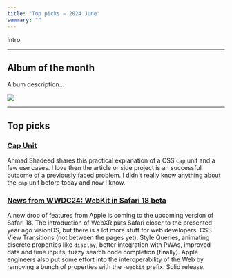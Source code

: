 ```yaml
---
title: "Top picks — 2024 June"
summary: ""
---
```


Intro

---

## Album of the month

Album description...

![](album.jpg)

---

## Top picks

### [Cap Unit](https://ishadeed.com/article/css-cap-unit/)

Ahmad Shadeed shares this practical explanation of a CSS `cap` unit and a few use cases. I love then the article or side project is an successful outcome of a previously faced problem. I didn't really know anything about the `cap` unit before today and now I know.

### [News from WWDC24: WebKit in Safari 18 beta](https://webkit.org/blog/15443/news-from-wwdc24-webkit-in-safari-18-beta/)

A new drop of features from Apple is coming to the upcoming version of Safari 18. The introduction of WebXR puts Safari closer to the presented year ago visionOS, but there is a lot more stuff for web developers. CSS View Transitions (not between the pages yet), Style Queries, animating discrete properties like `display`, better integration with PWAs, improved data and time inputs, fuzzy search code completion (finally). Apple engineers also put some effort into the interoperability of the Web by removing a bunch of properties with the `-webkit` prefix. Solid release.

